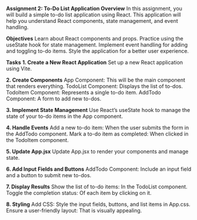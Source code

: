 **Assignment 2: To-Do List Application
Overview**
In this assignment, you will build a simple to-do list application using React. This application will help you understand React components, state management, and event handling.

**Objectives**
Learn about React components and props.
Practice using the useState hook for state management.
Implement event handling for adding and toggling to-do items.
Style the application for a better user experience.

**Tasks**
**1. Create a New React Application**
Set up a new React application using Vite.

**2. Create Components**
App Component: This will be the main component that renders everything.
TodoList Component: Displays the list of to-dos.
TodoItem Component: Represents a single to-do item.
AddTodo Component: A form to add new to-dos.

**3. Implement State Management**
Use React’s useState hook to manage the state of your to-do items in the App component.

**4. Handle Events**
Add a new to-do item: When the user submits the form in the AddTodo component.
Mark a to-do item as completed: When clicked in the TodoItem component.

**5. Update App.jsx**
Update App.jsx to render your components and manage state.

**6. Add Input Fields and Buttons**
AddTodo Component: Include an input field and a button to submit new to-dos.

**7. Display Results**
Show the list of to-do items: In the TodoList component.
Toggle the completion status: Of each item by clicking on it.

**8. Styling**
Add CSS: Style the input fields, buttons, and list items in App.css.
Ensure a user-friendly layout: That is visually appealing.
